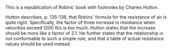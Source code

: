 This is a republication of Robins' book with footnotes by Charles Hutton.

Hutton describes, p. 135-136, that Robins' formula for the resistance of air is quite right.  Specifically, the factor of three increase in resistance when velocities exceed 1200 ft/s is too much.  Hutton states that the increase should be more like a factor of 2.1.  He further states that the relationship is not conformable to such a simple rule, and that a table of actual resistance values should be used instead.
